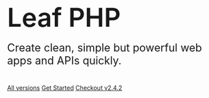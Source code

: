 <!-- <a
  href="//"
  target="_blank"
  style="background: #393939; color: white; padding: 4px 7px; border-radius: 3px;"
>
  Become a Sponsor
</a> -->
<h1 style="font-size: 60px; font-weight: 600;">Leaf PHP</h1>
<p style="font-size: 25px; margin-top: -20px; margin-bottom: 40px;">
  Create clean, simple but powerful web apps and APIs quickly.
</p>

[All versions](/leaf/versions)
[Get Started](/leaf/?id=leaf-php)
[Checkout v2.4.2](/leaf/v/2.4.2/)
